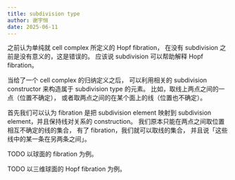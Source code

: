 ```yaml
---
title: subdivision type
author: 谢宇恒
date: 2025-06-11
---
```


之前认为单纯就 cell complex 所定义的 Hopf fibration，
在没有 subdivision 之前是没有意义的，这是错误的。
应该说 subdivision 可以帮助解释 Hopf fibration。

当给了一个 cell complex 的归纳定义之后，
可以利用相关的 subdivision constructor
来构造属于 subdivision type 的元素。
比如，取线上两点之间的一点（位置不确定），
或者取两点之间的在某个面上的线（位置也不确定）。

首先我们可以认为 fibration 是把 subdivision element
映射到 subdivision element，并且保持线对关系的 construction。
我们原本只能在两点之间取位置相互不确定的线的集合，
有了 fibration，我们就可以取线的集合，
并且说「这些线中的某一条在另两条之间」。

TODO 以球面的 fibration 为例。

TODO 以三维球面的 Hopf fibration 为例。
